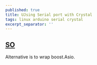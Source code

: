```yaml
---
published: true
title: UJsing Serial port with Crystal
tags: linux arduino serial crystal
excerpt_separator: ''
---
```

## [SO](https://stackoverflow.com/questions/51069578/crystal-lang-accessing-serial-port/51120111#51120111)

Alternative is to wrap boost.Asio.

